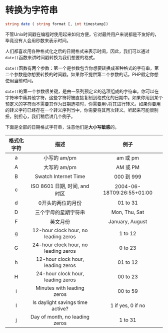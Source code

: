 # 转换为字符串

```php
string date ( string format [, int timestamp])
```

不管Unix时间戳在编程时使用起来如何方便，它对最终用户来说都是不友好的，毕竟没有人会用秒数来表示时间。

人们都喜欢用各种格式化之后的日期格式来表示时间，因此，我们可以通过`date()`函数来讲时间戳转换为我们想要的格式。

`date()`函数有两个参数：第一个是参数包含你想要转换成某种格式的字符串，第二个参数是你想要转换的时间戳。如果你不提供第二个参数的话，PHP假定你想使用当前时间。

`date()`的第一个参数很关键，是由一系列预定义的选项组成的字符串。你可以在字符串中庸其他字符，这些字符将被直接复制到格式化的日期中。如果你用到某个预定义的字符而不需要其作为日期选项时，你需要用`\`将其进行转义。如果你要用的转义字符已经存在一个转义序列当中，你需要将其再次转义。听起来可能很别扭，别担心，我们稍后讲几个例子。

下面是全部的日期格式字符串，注意他们是**大小写敏感**的。

|格式化字符|描述|例子|
|:-:|:-:|:-:|
|a |小写的 am/pm |am 或 pm |
|A |大写的 am/pm |AM 或 PM |
|B |Swatch Internet Time |000 到 999 |
|c |ISO 8601 日期, 时间, and 时区 |2004-06-18T09:26:55+01:00 |
|d |0开头的两位的月份 |01 to 31 |
|D |三个字母的星期字符串 |Mon, Thu, Sat |
|F |英文月份 |January, August |
|g |12-hour clock hour, no leading zeros |1 to 12 |
|G |24-hour clock hour, no leading zeros |0 to 23 |
|h |12-hour clock hour, leading zeros |01 to 12 |
|H |24-hour clock hour, leading zeros |00 to 23 |
|i |Minutes with leading zeros |00 to 59 |
|I |Is daylight savings time active? |1 if yes, 0 if no |
|j |Day of month, no leading zeros |1 to 31 |
